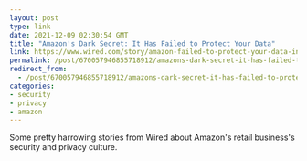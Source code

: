 ```yaml
---
layout: post
type: link
date: 2021-12-09 02:30:54 GMT
title: "Amazon's Dark Secret: It Has Failed to Protect Your Data"
link: https://www.wired.com/story/amazon-failed-to-protect-your-data-investigation/
permalink: /post/670057946855718912/amazons-dark-secret-it-has-failed-to-protect
redirect_from: 
  - /post/670057946855718912/amazons-dark-secret-it-has-failed-to-protect
categories:
- security
- privacy
- amazon
---
```

<p>Some pretty harrowing stories from Wired about Amazon's retail business's security and privacy culture.</p>